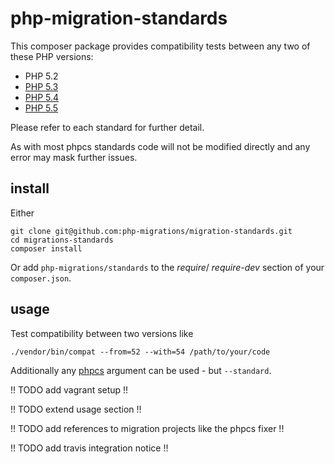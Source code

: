 php-migration-standards
=======================

This composer package provides compatibility tests between any two of these PHP versions:
* PHP 5.2
* [PHP 5.3](https://github.com/php-migrations/PHP52to53)
* [PHP 5.4](https://github.com/php-migrations/PHP53to54)
* [PHP 5.5](https://github.com/php-migrations/PHP54to55)

Please refer to each standard for further detail.

As with most phpcs standards code will not be modified directly and any error may mask further issues.

install
-------

Either

```
git clone git@github.com:php-migrations/migration-standards.git
cd migrations-standards
composer install
```

Or add `php-migrations/standards` to the _require_/ _require-dev_ section of your `composer.json`.

usage
-----

Test compatibility between two versions like

```
./vendor/bin/compat --from=52 --with=54 /path/to/your/code
```

Additionally any [phpcs](http://pear.php.net/manual/en/package.php.php-codesniffer.usage.php) argument can be used - but `--standard`.

!! TODO add vagrant setup !!

!! TODO extend usage section !!

!! TODO add references to migration projects like the phpcs fixer !!

!! TODO add travis integration notice !!
